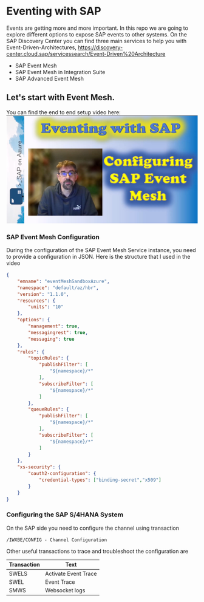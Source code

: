 # Eventing with SAP

Events are getting more and more important. In this repo we are going to explore different options to expose SAP events to other systems. 
On the SAP Discovery Center you can find three main services to help you with Event-Driven-Architectures, https://discovery-center.cloud.sap/servicessearch/Event-Driven%20Architecture
- SAP Event Mesh
- SAP Event Mesh in Integration Suite
- SAP Advanced Event Mesh

## Let's start with Event Mesh. 
You can find the end to end setup video here: 
[![End to end configuration of SAP Event Mesh and SAP S/4HANA](img/EventingWithSAP1.jpg)](https://youtu.be/E32dwoxnEHY)


### SAP Event Mesh Configuration
During the configuration of the SAP Event Mesh Service instance, you need to provide a configuration in JSON. Here is the structure that I used in the video
```json
{
    "emname": "eventMeshSandboxAzure",
    "namespace": "default/az/hbr",
    "version": "1.1.0",
    "resources": {
        "units": "10"
    },
    "options": {
        "management": true,
        "messagingrest": true,
        "messaging": true
    },
    "rules": {
        "topicRules": {
            "publishFilter": [
                "${namespace}/*"
            ],
            "subscribeFilter": [
                "${namespace}/*"
            ]
        },
        "queueRules": {
            "publishFilter": [
                "${namespace}/*"
            ],
            "subscribeFilter": [
                "${namespace}/*"
            ]
        }
    },
    "xs-security": {
        "oauth2-configuration": {
            "credential-types": ["binding-secret","x509"]
        }
    }
}
```

### Configuring the SAP S/4HANA System
On the SAP side you need to configure the channel using transaction
```text
/IWXBE/CONFIG - Channel Configuration
```


Other useful transactions to trace and troubleshoot the configuration are

| Transaction | Text |
| ------------- | ------------- |
| SWELS | Activate Event Trace |
| SWEL | Event Trace |
| SMWS | Websocket logs |
